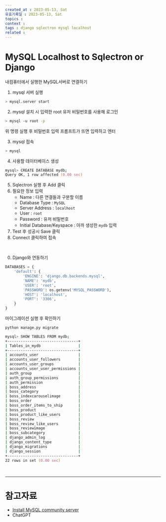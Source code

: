 ```yaml
---
created_at : 2023-05-13, Sat
유효기록일 : 2023-05-13, Sat
topics : 
context : 
tags : django sqlectron mysql localhost
related : 
---
```

# MySQL Localhost to Sqlectron or Django
내컴퓨터에서 실행한 MySQL서버로 연결하기

1. mysql 서버 실행 
```zsh
> mysql.server start
```
2. mysql 설치 시 입력한 root 유저 비밀번호를 사용해 로그인
```zsh
> mysql -u root -p
```
위 명령 실행 후 비밀번호 입력 프롬프트가 뜨면 입력하고 엔터

3. mysql 접속
```zsh
> mysql
```
4. 사용할 데이터베이스 생성
```zsh
mysql> CREATE DATABASE mydb;
Query OK, 1 row affected (0.00 sec)
```
5. Sqlectron 실행 후 Add 클릭
6. 필요한 정보 입력
	- Name : 다른 연결들과 구분할 이름
	- Database Type : `MySQL`
	- Server Address : `localhost`
	- User : `root`
	- Password : 유저 비밀번호
	- Initial Database/Keyspace : 아까 생성한 `mydb` 입력
7. Test 후 성공시 Save 클릭
8. Connect 클릭하여 접속

<br>

0. Django와 연동하기
```python
DATABASES = {
    'default': {
        'ENGINE': 'django.db.backends.mysql',
        'NAME': 'mydb',
        'USER': 'root',
        'PASSWORD': os.getenv('MYSQL_PASSWORD'),
        'HOST': 'localhost',
        'PORT': '3306',
    }
}
```
마이그레이션 실행 후 확인하기
```zsh
python manage.py migrate
```
```zsh
mysql> SHOW TABLES FROM mydb;
+--------------------------------+
| Tables_in_mydb                 |
+--------------------------------+
| accounts_user                  |
| accounts_user_followers        |
| accounts_user_groups           |
| accounts_user_user_permissions |
| auth_group                     |
| auth_group_permissions         |
| auth_permission                |
| boss_address                   |
| boss_category                  |
| boss_indexcarouselimage        |
| boss_order                     |
| boss_order_items_to_ship       |
| boss_product                   |
| boss_product_like_users        |
| boss_review                    |
| boss_review_like_users         |
| boss_reviewimage               |
| boss_subcategory               |
| django_admin_log               |
| django_content_type            |
| django_migrations              |
| django_session                 |
+--------------------------------+
22 rows in set (0.00 sec)
```

<br>

---
# 참고자료
- [Install MySQL community server](https://www.prisma.io/dataguide/mysql/setting-up-a-local-mysql-database#setting-up-mysql-on-macos)
- ChatGPT


[^1]: 
